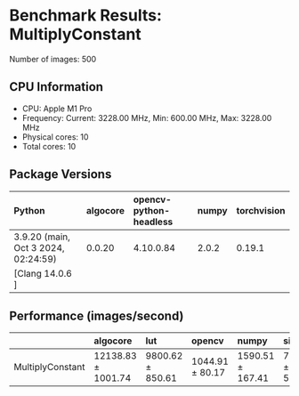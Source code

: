 # Benchmark Results: MultiplyConstant

Number of images: 500

## CPU Information

- CPU: Apple M1 Pro
- Frequency: Current: 3228.00 MHz, Min: 600.00 MHz, Max: 3228.00 MHz
- Physical cores: 10
- Total cores: 10

## Package Versions

| Python                                | algocore   | opencv-python-headless   | numpy   | torchvision   |
|:--------------------------------------|:-----------|:-------------------------|:--------|:--------------|
| 3.9.20 (main, Oct  3 2024, 02:24:59)  | 0.0.20     | 4.10.0.84                | 2.0.2   | 0.19.1        |
| [Clang 14.0.6 ]                       |            |                          |         |               |

## Performance (images/second)

|                  | algocore           | lut              | opencv          | numpy            | simsimd          |
|:-----------------|:-------------------|:-----------------|:----------------|:-----------------|:-----------------|
| MultiplyConstant | 12138.83 ± 1001.74 | 9800.62 ± 850.61 | 1044.91 ± 80.17 | 1590.51 ± 167.41 | 7398.01 ± 577.09 |
